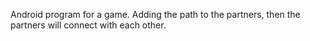 Android program for a game. Adding the path to the partners, then the partners will connect with each other.

